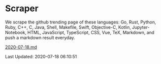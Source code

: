 # Scraper

We scrape the github trending page of these languages: Go, Rust, Python, Ruby, C++, C, Java, Shell, Makefile, Swift, Objective-C, Kotlin, Jupyter-Notebook, HTML, JavaScript, TypeScript, CSS, Vue, TeX, Markdown, and push a markdown result everyday.

[2020-07-18.md](https://github.com/yangwenmai/Scraper/blob/master/2020-07-18.md)

Last Updated: 2020-07-18 06:10:51